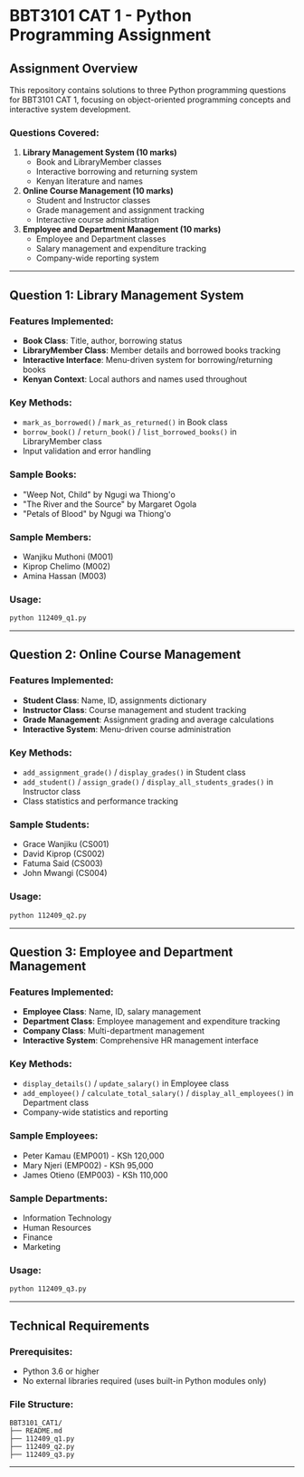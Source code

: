# BBT3101 CAT 1 - Python Programming Assignment

## Assignment Overview

This repository contains solutions to three Python programming questions for BBT3101 CAT 1, focusing on object-oriented programming concepts and interactive system development.

### Questions Covered:
1. **Library Management System (10 marks)**
   - Book and LibraryMember classes
   - Interactive borrowing and returning system
   - Kenyan literature and names
2. **Online Course Management (10 marks)**
   - Student and Instructor classes
   - Grade management and assignment tracking
   - Interactive course administration
3. **Employee and Department Management (10 marks)**
   - Employee and Department classes
   - Salary management and expenditure tracking
   - Company-wide reporting system

---

## Question 1: Library Management System

### Features Implemented:
- **Book Class**: Title, author, borrowing status
- **LibraryMember Class**: Member details and borrowed books tracking
- **Interactive Interface**: Menu-driven system for borrowing/returning books
- **Kenyan Context**: Local authors and names used throughout

### Key Methods:
- `mark_as_borrowed()` / `mark_as_returned()` in Book class
- `borrow_book()` / `return_book()` / `list_borrowed_books()` in LibraryMember class
- Input validation and error handling

### Sample Books:
- "Weep Not, Child" by Ngugi wa Thiong'o
- "The River and the Source" by Margaret Ogola
- "Petals of Blood" by Ngugi wa Thiong'o

### Sample Members:
- Wanjiku Muthoni (M001)
- Kiprop Chelimo (M002)
- Amina Hassan (M003)

### Usage:
```bash
python 112409_q1.py
```

---

## Question 2: Online Course Management

### Features Implemented:
- **Student Class**: Name, ID, assignments dictionary
- **Instructor Class**: Course management and student tracking
- **Grade Management**: Assignment grading and average calculations
- **Interactive System**: Menu-driven course administration

### Key Methods:
- `add_assignment_grade()` / `display_grades()` in Student class
- `add_student()` / `assign_grade()` / `display_all_students_grades()` in Instructor class
- Class statistics and performance tracking

### Sample Students:
- Grace Wanjiku (CS001)
- David Kiprop (CS002)
- Fatuma Said (CS003)
- John Mwangi (CS004)

### Usage:
```bash
python 112409_q2.py
```

---

## Question 3: Employee and Department Management

### Features Implemented:
- **Employee Class**: Name, ID, salary management
- **Department Class**: Employee management and expenditure tracking
- **Company Class**: Multi-department management
- **Interactive System**: Comprehensive HR management interface

### Key Methods:
- `display_details()` / `update_salary()` in Employee class
- `add_employee()` / `calculate_total_salary()` / `display_all_employees()` in Department class
- Company-wide statistics and reporting

### Sample Employees:
- Peter Kamau (EMP001) - KSh 120,000
- Mary Njeri (EMP002) - KSh 95,000
- James Otieno (EMP003) - KSh 110,000

### Sample Departments:
- Information Technology
- Human Resources
- Finance
- Marketing

### Usage:
```bash
python 112409_q3.py
```

---

## Technical Requirements

### Prerequisites:
- Python 3.6 or higher
- No external libraries required (uses built-in Python modules only)

### File Structure:
```
BBT3101_CAT1/
├── README.md
├── 112409_q1.py
├── 112409_q2.py
├── 112409_q3.py

```

---
